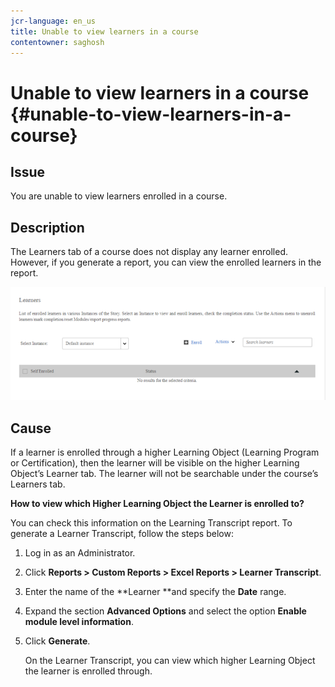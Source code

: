 ```yaml
---
jcr-language: en_us
title: Unable to view learners in a course
contentowner: saghosh
---
```



# Unable to view learners in a course {#unable-to-view-learners-in-a-course}

## Issue

You are unable to view learners enrolled in a course.

## Description

The Learners tab of a course does not display any learner enrolled. However, if you generate a report, you can view the enrolled learners in the report.

![](assets/no-learners.png)

## Cause

If a learner is enrolled through a higher Learning Object (Learning Program or Certification), then the learner will be visible on the higher Learning Object’s Learner tab. The learner will not be searchable under the course’s Learners tab.

**How to view which Higher Learning Object the Learner is enrolled to?**

You can check this information on the Learning Transcript report. To generate a Learner Transcript, follow the steps below:

1. Log in as an Administrator.
1. Click **Reports > Custom Reports > Excel Reports > Learner Transcript**.  

1. Enter the name of the **Learner **and specify the **Date** range.
1. Expand the section **Advanced Options** and select the option **Enable module level information**.  

1. Click **Generate**.

   On the Learner Transcript, you can view which higher Learning Object the learner is enrolled through.

